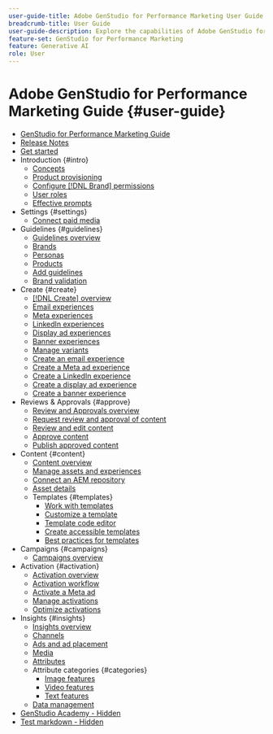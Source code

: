 ```yaml
---
user-guide-title: Adobe GenStudio for Performance Marketing User Guide
breadcrumb-title: User Guide
user-guide-description: Explore the capabilities of Adobe GenStudio for Performance Marketing. Learn how to quickly create on-brand assets, generate variations, and optimize experiences.
feature-set: GenStudio for Performance Marketing
feature: Generative AI
role: User
---
```


# Adobe GenStudio for Performance Marketing Guide {#user-guide}

+ [GenStudio for Performance Marketing Guide](home.md)
+ [Release Notes](release-notes.md) 
+ [Get started](get-started.md)
+ Introduction {#intro}
  + [Concepts](concepts.md)
  + [Product provisioning](product-provisioning.md)
  + [Configure [!DNL Brand] permissions](configure-brand-permissions.md)
  + [User roles](user-roles.md)
  + [Effective prompts](effective-prompts.md)
+ Settings {#settings}
  + [Connect paid media](connectors/connect-channel.md)
+ Guidelines {#guidelines}
  + [Guidelines overview](guidelines/overview.md)
  + [Brands](guidelines/brands.md)
  + [Personas](guidelines/personas.md)
  + [Products](guidelines/products.md)
  + [Add guidelines](guidelines/add-guidelines.md)
  + [Brand validation](guidelines/brand-validation.md)
+ Create {#create}
  + [[!DNL Create] overview](create/overview.md)
  + [Email experiences](create/email-experiences.md)
  + [Meta experiences](create/meta-experiences.md)
  + [LinkedIn experiences](create/linkedin-experiences.md)
  + [Display ad experiences](create/display-ad-experiences.md)
  + [Banner experiences](create/banner-experiences.md)
  + [Manage variants](create/manage-variants.md)
  + [Create an email experience](create/create-email-experience.md)
  + [Create a Meta ad experience](create/create-meta-ad.md)
  + [Create a LinkedIn experience](create/create-linkedin.md)
  + [Create a display ad experience](create/create-display-ad.md)
  + [Create a banner experience](create/create-banner-experience.md)
+ Reviews & Approvals {#approve}
  + [Review and Approvals overview](approvals/overview.md)
  + [Request review and approval of content](approvals/request-review.md)
  + [Review and edit content](approvals/review-and-edit.md)
  + [Approve content](approvals/approve-content.md)
  + [Publish approved content](approvals/publish-content.md)
+ Content {#content}
  + [Content overview](content/overview.md)
  + [Manage assets and experiences](content/manage-assets.md)
  + [Connect an AEM repository](content/connect-aem-repo.md)
  + [Asset details](content/asset-details.md)
  + Templates {#templates}
    + [Work with templates](content/use-templates.md)
    + [Customize a template](content/customize-template.md)
    + [Template code editor](content/code-editor.md)
    + [Create accessible templates](content/accessibility-for-templates.md)
    + [Best practices for templates](content/best-practices-for-templates.md)
+ Campaigns {#campaigns}
  + [Campaigns overview](campaigns/overview.md)
+ Activation {#activation}
  + [Activation overview](activation/overview.md)
  + [Activation workflow](activation/create-activation.md)
  + [Activate a Meta ad](activation/activate-meta-ad.md)
  + [Manage activations](activation/manage-activations.md)
  + [Optimize activations](activation/troubleshooting.md)
+ Insights {#insights}
  + [Insights overview](insights/overview.md)
  + [Channels](insights/channels.md)
  + [Ads and ad placement](insights/ads.md)
  + [Media](insights/media.md)
  + [Attributes](insights/attributes.md)
  + Attribute categories {#categories}
    + [Image features](insights/image-features.md)
    + [Video features](insights/video-features.md)
    + [Text features](insights/text-features.md)
  + [Data management](insights/data-management.md)
+ [GenStudio Academy - Hidden](genstudioacademy.md)
+ [Test markdown - Hidden](test-markdown.md)
